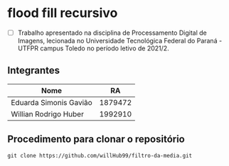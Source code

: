 # flood fill recursivo

  
- [ ] Trabalho apresentado na disciplina de Processamento Digital de Imagens, lecionada no Universidade Tecnológica Federal do Paraná - UTFPR campus Toledo no período letivo de 2021/2.

## Integrantes

|Nome| RA |
|--|--|
| Eduarda Simonis Gavião | 1879472 |
|Willian Rodrigo Huber | 1992910|

## Procedimento para clonar o repositório

    git clone https://github.com/willHub99/filtro-da-media.git
